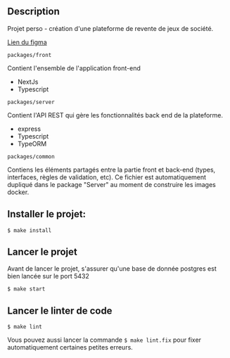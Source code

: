 ## Description 

Projet perso - création d'une plateforme de revente de jeux de société.

[Lien du figma](https://www.figma.com/file/PCd8JQM0Fk7ySlSOjFY7Vn)

`packages/front` 

Contient l'ensemble de l'application front-end
- NextJs
- Typescript


`packages/server`

Contient l'API REST qui gère les fonctionnalités back end de la plateforme.
- express
- Typescript
- TypeORM

`packages/common`

Contiens les éléments partagés entre la partie front et back-end (types, interfaces, règles de validation, etc). Ce fichier est automatiquement dupliqué dans le package "Server" au moment de construire les images docker.


## Installer le projet: 

```shell
$ make install
```

## Lancer le projet

Avant de lancer le projet, s'assurer qu'une base de donnée postgres est bien lancée sur le port 5432

```shell
$ make start
```

## Lancer le linter de code

```shell
$ make lint
```

Vous pouvez aussi lancer la commande `$ make lint.fix` pour fixer automatiquement certaines petites erreurs.
